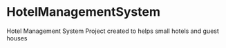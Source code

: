 # HotelManagementSystem
Hotel Management System Project created to helps small hotels and guest houses
